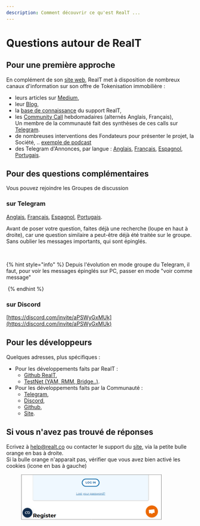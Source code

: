 ```yaml
---
description: Comment découvrir ce qu'est RealT ...
---
```


# Questions autour de RealT

## Pour une première approche

En complément de son [site web](https://realt.co/),  RealT met à disposition de nombreux canaux d'information sur son offre de Tokenisation immobilière :

* leurs articles sur [Medium](https://medium.com/@realtplatform),
* leur [Blog](https://realt.co/blog/),
* la [base de connaissance](https://faq.realt.co/en/) du support RealT,
* les [Community Call](https://www.youtube.com/@RealTplatform/streams) hebdomadaires (alternés Anglais, Français),\
  Un membre de la communauté fait des synthèses de ces calls sur [Telegram](https://t.me/RtCCR).
* de nombreuses interventions des Fondateurs pour présenter le projet, la Société, .. [exemple de podcast](https://smartlinks.audiomeans.fr/l/chercheurs-de-valeur-9e55f2b3/limmobilier-tokenise-bientot-la-norme-entretien-avec-jean-marc-jacobson-ef0c8a09)
* des Telegram d'Annonces, par langue : [Anglais](https://t.me/Communication_RealT_EN), [Français](https://t.me/Communication_RealT_FR), [Espagnol](https://t.me/CommunicationRealTSP), [Portugais](https://t.me/communicationrealtpt).

## Pour des questions complémentaires

Vous pouvez rejoindre les Groupes de discussion&#x20;

### sur Telegram&#x20;

&#x20;[Anglais](https://t.me/RealT_Platform), [Français](https://t.me/RealT_France), [Espagnol](https://t.me/RealT_Spanish), [Portugais](https://t.me/realtlusofonos).

Avant de poser votre question, faites déjà une recherche (loupe en haut à droite), car une question similaire a peut-être déjà été traitée sur le groupe. Sans oublier les messages importants, qui sont épinglés.

<figure><img src="../.gitbook/assets/image (88).png" alt=""><figcaption></figcaption></figure>

{% hint style="info" %}
Depuis l'évolution en mode groupe du Telegram, il faut, pour voir les messages épinglés sur PC, passer en mode "voir comme message"

<img src="../.gitbook/assets/image (144).png" alt="" data-size="original">
{% endhint %}

### sur Discord

[https://discord.com/invite/aPSWyGxMUk](https://discord.com/invite/aPSWyGxMUk)

## Pour les développeurs

Quelques adresses, plus spécifiques :&#x20;

* Pour les développements faits par RealT :&#x20;
  * [Github RealT](https://github.com/real-token),
  * [TestNet (YAM, RMM, Bridge..)](https://t.me/+RtfQcIUpaL0wNjlk).
* Pour les développements faits par la Communauté :&#x20;
  * [Telegram](https://t.me/joinchat/G1CFbxzCdGI4NJd7cpO19A),
  * [Discord](https://discord.com/invite/npzp8xhMqu),
  * [Github](https://github.com/RealToken-Community),
  * [Site](https://realt.community/).

## Si vous n'avez pas trouvé de réponses

Ecrivez à help@realt.co ou contacter le support du [site](https://realt.co/), via la petite bulle orange en bas à droite.\
Si la bulle orange n'apparait pas, vérifier que vous avez bien activé les cookies (icone en bas à gauche)

<figure><img src="../.gitbook/assets/image (1).png" alt="" width="375"><figcaption></figcaption></figure>
